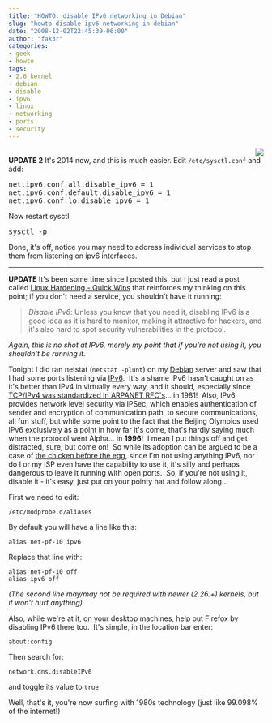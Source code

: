 ```yaml
---
title: "HOWTO: disable IPv6 networking in Debian"
slug: "howto-disable-ipv6-networking-in-debian"
date: "2008-12-02T22:45:39-06:00"
author: "fak3r"
categories:
- geek
- howto
tags:
- 2.6 kernel
- debian
- disable
- ipv6
- linux
- networking
- ports
- security
---
```


<div align="right"><img src="/2008/ipv6_ready_logo_phase1-150x150.png"></div><b>UPDATE 2</b> It's 2014 now, and this is much easier. Edit <code>/etc/sysctl.conf</code> and add:

<pre>
net.ipv6.conf.all.disable_ipv6 = 1
net.ipv6.conf.default.disable_ipv6 = 1
net.ipv6.conf.lo.disable_ipv6 = 1
</pre>

Now restart sysctl

<pre>
sysctl -p
</pre>

Done, it's off, notice you may need to address individual services to stop them from listening on ipv6 interfaces.

<hr />

<b>UPDATE</b> It's been some time since I posted this, but I just read a post called [Linux Hardening - Quick Wins](http://www.esecurityplanet.com/trends/article.php/3938786/article.htm) that reinforces my thinking on this point; if you don't need a service, you shouldn't have it running:


> _Disable IPv6_: Unless you know that you need it, disabling IPv6 is a good idea as it is hard to monitor, making it attractive for hackers, and it's also hard to spot security vulnerabilities in the protocol.


*Again, this is no shot at IPv6, merely my point that if you're not using it, you shouldn't be running it.*

Tonight I did ran netstat (`netstat -plunt`) on my [Debian](http://debian.org) server and saw that I had some ports listening via [IPv6](http://en.wikipedia.org/wiki/IPv6).  It's a shame IPv6 hasn't caught on as it's better than IPv4 in virtually every way, and it should, especially since [TCP/IPv4 was standardized in ARPANET RFC's](http://ntrg.cs.tcd.ie/undergrad/4ba2/ipng/gerd.ipv4.html)... in 1981!  Also, IPv6 provides network level security via IPSec, which enables authentication of sender and encryption of communication path, to secure communications, all fun stuff, but while some point to the fact that the Beijing Olympics used IPv6 exclusively as a point in how far it's come, that's hardly saying much when the protocol went Alpha... in **1996**!  I mean I put things off and get distracted, sure, but come on!  So while its adoption can be argued to be a case of [the chicken before the egg](http://robert.accettura.com/blog/2008/08/18/nobody-is-using-ipv6/), since I'm not using anything IPv6, nor do I or my ISP even have the capability to use it, it's silly and perhaps dangerous to leave it running with open ports.  So, if you're not using it, disable it - it's easy, just put on your pointy hat and follow along...

First we need to edit:

    
    /etc/modprobe.d/aliases


By default you will have a line like this:

    
    alias net-pf-10 ipv6


Replace that line with:

    
    alias net-pf-10 off
    alias ipv6 off


_(The second line may/may not be required with newer (2.26.+) kernels, but it won't hurt anything)_

Also, while we're at it, on your desktop machines, help out Firefox by disabling IPv6 there too.  It's simple, in the location bar enter:

    
    about:config


Then search for:

    
    network.dns.disableIPv6


and toggle its value to <code>true</code>

Well, that's it, you're now surfing with 1980s technology (just like 99.098% of the internet!)
